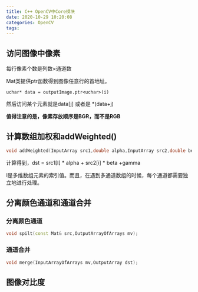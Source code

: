 ```yaml
---
title: C++ OpenCV中Core模块
date: 2020-10-29 10:20:08
categories: OpenCV
tags:
---
```


## 访问图像中像素

每行像素个数是列数×通道数

Mat类提供ptr函数得到图像任意行的首地址。

`uchar* data = outputImage.ptr<uchar>(i)`

然后访问某个元素就是data[j] 或者是 *(data+j)

**值得注意的是，像素存放顺序是BGR，而不是RGB**

## 计算数组加权和addWeighted()

``` C++
void addWeighted(InputArray src1,double alpha,InputArray src2,double beta,double gamma,OutputArray dst,int dtype=-1);
```

计算得到，dst = src1[I] * alpha + src2[i] * beta +gamma

I是多维数组元素的索引值。而且，在遇到多通道数组的时候，每个通道都需要独立地进行处理。

## 分离颜色通道和通道合并

### 分离颜色通道

``` C++
void spilt(const Mat& src,OutputArrayOfArrays mv);
```

### 通道合并

``` C++
void merge(InputArrayOfArrays mv,OutputArray dst);
```

## 图像对比度


